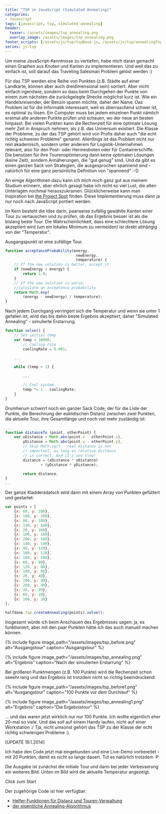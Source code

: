 ```yaml
---
title: "TSP in JavaScript (Simulated Annealing)"
categories:
- Javascript
tags: [javascript, tsp, simulated annealing]
header:
  teaser: /assets/images/tsp_annealing.png
  overlay_image: /assets/images/tsp_annealing.png
footer_scripts: [/assets/js/tsp/tspBase.js, /assets/js/tsp/annealingTsp.js]
series: js-tsp
---
```

Um meine JavaScript-Kenntnisse zu vertiefen, habe mich daran gemacht einen Graphen aus Knoten und Kanten zu implementieren. Und weil das zu einfach ist, soll darauf das Traveling Salesman Problem gelöst werden :)

Für das TSP werden eine Reihe von Punkten (z.B. Städte auf einer Landkarte, können aber auch dreidimensional sein) sortiert. Aber nicht einfach irgendwie, sondern so dass beim Durchgehen der Punkte von einem zum nächsten die zurückgelegte Strecke möglichst kurz ist. Wie ein Handelsreisender, der Benzin sparen möchte, daher der Name. Das Problem ist für die Informatik interessant, weil es überraschend schwer ist, es optimal zu lösen. Ein Computer muss bei jedem einzelnen Punkt nämlich erstmal alle anderen Punkte prüfen und schauen, wo der neue an besten hinpasst. Bei vielen Punkten kann die Rechenzeit für eine optimale Lösung mehr Zeit in Anspruch nehmen, als z.B. das Universum existiert. Die Klasse der Probleme, zu der das TSP gehört wird von Profis daher auch "die echt richtig schweren Probleme" genannt. Allerdings ist das Problem nicht nur rein akademisch, sondern unter anderem für Logistik-Unternehmen relevant, also für den Post- oder Hermesboten oder für Containerschiffe. Die benutzen für ihre Tourenoptimierung dann keine optimalen Lösungen (keine Zeit), sondern Annäherungen, die "gut genug" sind. Und da gibt es einen ganzen Sack von Strategien, die ausgesprochen spannend sind - natürlich für eine ganz persönliche Definition von "spannend" :-D

An einige Algorithmen dazu kann ich mich noch ganz gut aus meinem Studium erinnern, aber ehrlich gesagt habe ich nicht so viel Lust, die alten Unterlagen nochmal herauszukramen. Glücklicherweise kann man Inspiration bei [the Project Spot](http://www.theprojectspot.com/tutorial-post/simulated-annealing-algorithm-for-beginners/6) finden. Diese Implementierung muss dann ja nur noch nach JavaScript portiert werden.

Im Kern besteht die Idee darin, paarweise zufällig gewählte Kanten einer Tour zu vertauschen und zu prüfen, ob das Ergebnis besser ist als die bislang beste Tour. Die Wahrscheinlichkeit, dass eine schlechtere Lösung akzeptiert wird (um ein lokales Minimum zu vermeiden) ist direkt abhängig von der "Temperatur".

Ausgangspunkt ist eine zufällige Tour.

```javascript
function acceptanceProbability(energy,
                                newEnergy,
                                temperature) {
    // If the new solution is better, accept it
    if (newEnergy < energy) {
        return 1.0;
    }
    // If the new solution is worse,
    //calculate an acceptance probability
    return Math.exp(
        (energy - newEnergy) / temperature);
}
```

Nach jedem Durchgang verringert sich die Temperatur und wenn sie unter 1 gefallen ist, wird das bis dahin beste Ergebnis akzeptiert, daher "Simulated Annealing" - simulierte Erstarrung.

```javascript
function solve() {
    // Set initial temp
    var temp = 10000,
        // Cooling rate
        coolingRate = 0.001;

    ...

    while (temp > 1) {

        ...

        // Cool system
        temp *= 1 - coolingRate;
    }
}
```

Drumherum schwirrt noch ein ganzer Sack Code, der für die Liste der Punkte, die Berechnung der euklidischen Distanz zwischen zwei Punkten, die aktuelle Tour, ihre Gesamtlänge und noch viel mehr zuständig ist:

```javascript
...
function distanceTo (point, otherPoint) {
    var xDistance = Math.abs(point.x - otherPoint.x),
        yDistance = Math.abs(point.y - otherPoint.y),
        // Skip Math.sqrt - real distance is not
        // important, as long as relative distance
        // is correct. And it's soo slow!
        distance = (xDistance * xDistance)
                + (yDistance * yDistance);

        return distance;
}
...
```

Der ganze Kladderadatsch wird dann mit einem Array von Punkten gefüttert und gestartet:

```javascript
var points = [
    {x: 60, y: 200},
    {x: 180, y: 200},
    {x: 80, y: 180},
    {x: 140, y: 180},
    {x: 20, y: 160},
    {x: 100, y: 160},
    {x: 200, y: 160},
    {x: 140, y: 140},
    {x: 40, y: 120},
    {x: 100, y: 120},
    {x: 180, y: 100},
    {x: 60, y: 80},
    {x: 120, y: 80},
    {x: 180, y: 60},
    {x: 20, y: 40},
    {x: 100, y: 40},
    {x: 200, y: 40},
    {x: 20, y: 20},
    {x: 60, y: 20},
    {x: 160, y: 20}
];

halfdane.tsp.createAnnealing(points).solve();
```

Insgesamt würde ich beim Anschauen des Ergebnisses sagen: ja, es funktioniert, aber mit den paar Punkten hätte ich das auch manuell machen können.

{% include figure image_path="/assets/images/tsp_before.png" alt="Ausgangstour" caption="Ausgangstour" %}

{% include figure image_path="/assets/images/tsp_annealing.png" alt="Ergebnis" caption="Nach der simulierten Erstarrung" %}

Bei größeren Punktmengen (z.B. 100 Punkte) wird die Rechenzeit schon seeehr lang und das Ergebnis ist trotzdem nicht so richtig beeindruckend:



{% include figure image_path="/assets/images/tsp_before1.png" alt="Ausgangstour" caption="100 Punkte vor dem Durchlauf" %}

{% include figure image_path="/assets/images/tsp_annealing1.png" alt="Ergebnis" caption="Die Ergebnistour" %}

... und das waren jetzt wirklich nur nur 100 Punkte. Ich wollte eigentlich eher 20-mal so viele. Und das soll auf einem Handy laufen, nicht auf einer Workstation :/ Tja, nicht umsonst gehört das TSP zu der Klasse der echt richtig schwierigen Probleme :).


[UPDATE 19.1.2014]

Ich habe den Code jetzt mal eingebunden und eine Live-Demo vorbereitet - mit 20 Punkten, damit es nicht so lange dauert. Tut es natürlich trotzdem :P

Die Ausgabe ist zunächst die initiale Tour und dann bei jeder Verbesserung ein weiteres Bild. Unten im Bild wird die aktuelle Temperatur angezeigt.

<span class="target"></span>
<span class="btn btn--primary btn--x-large" onclick="halfdane.tsp.annealingTest(); return false;">Click zum Start</span>

Der zugehörige Code ist hier verfügbar:

- [Helfer-Funktionen für Distanz und Touren-Verwaltung](/assets/js/tsp/tspBase.js)
- [der eigentliche Annealing-Algorithmus](/assets/js/tsp/annealingTsp.js)
